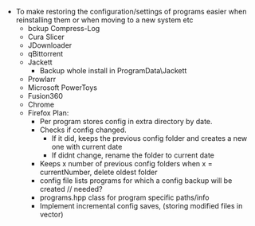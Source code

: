  - To make restoring the configuration/settings of programs easier when reinstalling them or when moving to a new system etc
    - bckup Compress-Log
    - Cura Slicer
    - JDownloader
    - qBittorrent
    - Jackett
        - Backup whole install in ProgramData\Jackett
    - Prowlarr
    - Microsoft PowerToys
    - Fusion360
    - Chrome
    - Firefox
    Plan:
        - Per program stores config in extra directory by date.
        - Checks if config changed.
            - If it did, keeps the previous config folder and creates a new one with current date
            - If didnt change, rename the folder to current date
        - Keeps x number of previous config folders when x = currentNumber, delete oldest folder
        - config file lists programs for which a config backup will be created // needed?
        - programs.hpp class for program specific paths/info
        - Implement incremental config saves, (storing modified files in vector)